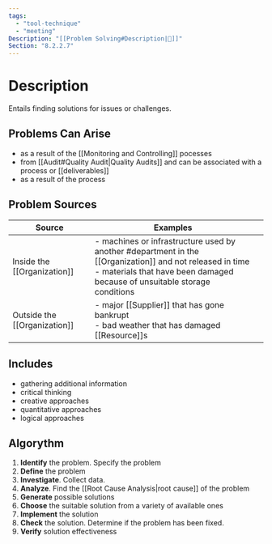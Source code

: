 ```yaml
---
tags:
  - "tool-technique"
  - "meeting"
Description: "[[Problem Solving#Description|📝]]"
Section: "8.2.2.7"
---
```

# Description
Entails finding solutions for issues or challenges.
## Problems Can Arise
- as a result of the [[Monitoring and Controlling]] pocesses
- from [[Audit#Quality Audit|Quality Audits]] and can be associated with a process or [[deliverables]]
- as a result of the  process
## Problem Sources
| Source | Examples |  |
| ---- | ---- | ---- |
| Inside the [[Organization]] | - machines or infrastructure used by another #department in the [[Organization]] and not released in time<br>- materials that have been damaged because of unsuitable storage conditions |  |
| Outside the [[Organization]] | - major [[Supplier]] that has gone bankrupt<br>- bad weather that has damaged [[Resource]]s |  |
## Includes
- gathering additional information
- critical thinking
- creative approaches
- quantitative approaches
- logical approaches
## Algorythm
1. **Identify** the problem. Specify the problem
2. **Define** the problem
3. **Investigate**. Collect data.
4. **Analyze**. Find the [[Root Cause Analysis|root cause]] of the problem
5. **Generate** possible solutions
6. **Choose** the suitable solution from a variety of available ones
7. **Implement** the solution
8. **Check** the solution. Determine if the problem has been fixed.
10. **Verify** solution effectiveness